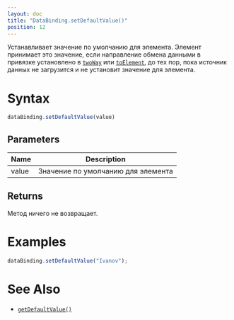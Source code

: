 ```yaml
---
layout: doc
title: "DataBinding.setDefaultValue()"
position: 12
---
```


Устанавливает значение по умолчанию для элемента. Элемент принимает это значение, если направление обмена данными в привязке установлено в [`twoWay`](../BindingMode/) или [`toElement`](../BindingMode/), до тех пор, пока источник данных не загрузится и не установит значение для элемента. 

# Syntax

```js
dataBinding.setDefaultValue(value)
```

## Parameters

|Name|Description|
|----|-----------|
|value|Значение по умолчанию для элемента|

## Returns

Метод ничего не возвращает.


# Examples

```js
dataBinding.setDefaultValue("Ivanov");
```

# See Also

* [`getDefaultValue()`](../DataBinding.getDefaultValue/)

